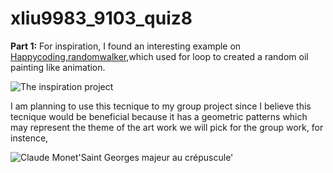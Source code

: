 # xliu9983_9103_quiz8
**Part 1:**
For inspiration, I found an interesting example on [Happycoding,randomwalker](https://happycoding.io/tutorials/p5js/animation/random-walker),which used for loop to created a random oil painting like animation.

![The inspiration project](https://happycoding.io/tutorials/p5js/animation/images/random-walker-1.png)

I am planning to use this tecnique to my group project since I believe this tecnique would be beneficial because it has a geometric patterns which may represent the theme of the art work we will pick for the group work, for instence,

![Claude Monet'Saint Georges majeur au crépuscule'](https://upload.wikimedia.org/wikipedia/commons/thumb/d/da/Claude_Monet%2C_Saint-Georges_majeur_au_cr%C3%A9puscule.jpg/1200px-Claude_Monet%2C_Saint-Georges_majeur_au_cr%C3%A9puscule.jpg)




